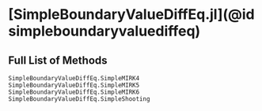 # [SimpleBoundaryValueDiffEq.jl](@id simpleboundaryvaluediffeq)

## Full List of Methods

```@docs
SimpleBoundaryValueDiffEq.SimpleMIRK4
SimpleBoundaryValueDiffEq.SimpleMIRK5
SimpleBoundaryValueDiffEq.SimpleMIRK6
SimpleBoundaryValueDiffEq.SimpleShooting
```
